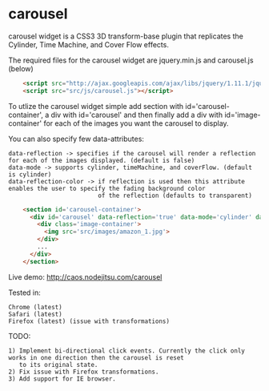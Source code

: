 carousel
========

carousel widget is a CSS3 3D transform-base plugin that replicates the Cylinder, Time Machine, and Cover Flow effects. 

The required files for the carousel widget are jquery.min.js and carousel.js (below)

```html
    <script src="http://ajax.googleapis.com/ajax/libs/jquery/1.11.1/jquery.min.js"></script>
    <script src="src/js/carousel.js"></script>
```

To utlize the carousel widget simple add section with id='carousel-container', a div with id='carousel' and then finally 
add a div with id='image-container' for each of the images you want the carousel to display.

You can also specify few data-attributes:

    data-reflection -> specifies if the carousel will render a reflection for each of the images displayed. (default is false)
    data-mode -> supports cylinder, timeMachine, and coverFlow. (default is cylinder)
    data-reflection-color -> if reflection is used then this attribute enables the user to specify the fading background color
                             of the reflection (defaults to transparent)

```html
    <section id='carousel-container'>
      <div id='carousel' data-reflection='true' data-mode='cylinder' data-reflection-color='rgb(74,86,10)'>
        <div class='image-container'>
          <img src='src/images/amazon_1.jpg'>
        </div>
        ...
      </div>
    </section>
```
Live demo: http://caos.nodejitsu.com/carousel

Tested in:

    Chrome (latest)
    Safari (latest)
    Firefox (latest) (issue with transformations)

TODO:

    1) Implement bi-directional click events. Currently the click only works in one direction then the carousel is reset
       to its original state.
    2) Fix issue with Firefox transformations.
    3) Add support for IE browser.
